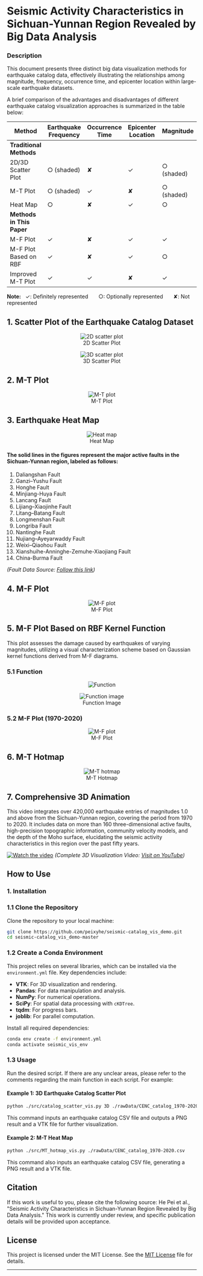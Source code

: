 # Seismic Activity Characteristics in Sichuan-Yunnan Region Revealed by Big Data Analysis

### Description
This document presents three distinct big data visualization methods for earthquake catalog data, effectively illustrating the relationships among magnitude, frequency, occurrence time, and epicenter location within large-scale earthquake datasets.

A brief comparison of the advantages and disadvantages of different earthquake catalog visualization approaches is summarized in the table below:

| Method                     | Earthquake Frequency | Occurrence Time | Epicenter Location | Magnitude       | Seismic Hazard  |
|----------------------------|----------------------|-----------------|--------------------|-----------------|-----------------|
| **Traditional Methods**     |                      |                 |                    |                 |                 |
| 2D/3D Scatter Plot          | ○ (shaded)           | ✘               | ✓                  | ○ (shaded)      | ✘               |
| M-T Plot                    | ○ (shaded)           | ✓               | ✘                  | ○ (shaded)      | ✘               |
| Heat Map                    | ○                    | ✘               | ✓                  | ○               | ✘               |
| **Methods in This Paper**   |                      |                 |                    |                 |                 |
| M-F Plot                    | ✓                    | ✘               | ✓                  | ✓               | ✘               |
| M-F Plot Based on RBF       | ✓                    | ✘               | ✓                  | ○               | ✓               |
| Improved M-T Plot           | ✓                    | ✓               | ✘                  | ✓               | ✘               |

**Note:** &nbsp; ✓: Definitely represented &nbsp;&nbsp;&nbsp;&nbsp;&nbsp; ○: Optionally represented &nbsp;&nbsp;&nbsp;&nbsp;&nbsp; ✘: Not represented

## 1. Scatter Plot of the Earthquake Catalog Dataset
<p align="center">
  <img src="pic/pic1_a.png" alt="2D scatter plot" /><br />
  2D Scatter Plot
</p>

<p align="center">
  <img src="pic/pic1_b.png" alt="3D scatter plot" /><br />
  3D Scatter Plot
</p>

## 2. M-T Plot
<p align="center">
  <img src="pic/pic1_c.png" alt="M-T plot" /><br />
  M-T Plot
</p>

## 3. Earthquake Heat Map
<p align="center">
  <img src="pic/pic1_d.png" alt="Heat map" /><br />
  Heat Map
</p>

#### The solid lines in the figures represent the major active faults in the Sichuan-Yunnan region, labeled as follows:
1. Daliangshan Fault
2. Ganzi–Yushu Fault
3. Honghe Fault
4. Minjiang-Huya Fault
5. Lancang Fault
6. Lijiang–Xiaojinhe Fault
7. Litang–Batang Fault
8. Longmenshan Fault
9. Longriba Fault
10. Nantinghe Fault
11. Nujiang–Ayeyarwaddy Fault
12. Weixi–Qiaohou Fault
13. Xianshuihe-Anninghe-Zemuhe-Xiaojiang Fault
14. China-Burma Fault

*(Fault Data Source: [Follow this link](http://www.cses.ac.cn/sjcp/ggmx/2024/609.shtml))*

## 4. M-F Plot
<p align="center">
  <img src="pic/pic3.png" alt="M-F plot" /><br />
  M-F Plot
</p>

## 5. M-F Plot Based on RBF Kernel Function
This plot assesses the damage caused by earthquakes of varying magnitudes, utilizing a visual characterization scheme based on Gaussian kernel functions derived from M-F diagrams.

### 5.1 Function
<p align="center">
  <img src="pic/func.png" alt="Function" /><br />
</p>

<p align="center">
  <img src="pic/pic2.png" alt="Function image" /><br />
  Function Image
</p>

### 5.2 M-F Plot (1970-2020)
<p align="center">
  <img src="pic/pic4.png" alt="M-F plot" /><br />
  M-F Plot
</p>

## 6. M-T Hotmap
<p align="center">
  <img src="pic/pic6.png" alt="M-T hotmap" /><br />
  M-T Hotmap
</p>

## 7. Comprehensive 3D Animation
This video integrates over 420,000 earthquake entries of magnitudes 1.0 and above from the Sichuan-Yunnan region, covering the period from 1970 to 2020. It includes data on more than 160 three-dimensional active faults, high-precision topographic information, community velocity models, and the depth of the Moho surface, elucidating the seismic activity characteristics in this region over the past fifty years.  

[![Watch the video](https://img.youtube.com/vi/QSehgiGvUxA/maxresdefault.jpg)](https://youtu.be/3_mQAKlumz4?si=m6luMTRibVXmUQL6)
*(Complete 3D Visualization Video: [Visit on YouTube](https://youtu.be/3_mQAKlumz4?si=m6luMTRibVXmUQL6))*

## How to Use
### 1. Installation

### 1.1 Clone the Repository
Clone the repository to your local machine:
```bash
git clone https://github.com/peixyhe/seismic-catalog_vis_demo.git
cd seismic-catalog_vis_demo-master
```

### 1.2 Create a Conda Environment
This project relies on several libraries, which can be installed via the `environment.yml` file. Key dependencies include:
- **VTK**: For 3D visualization and rendering.
- **Pandas**: For data manipulation and analysis.
- **NumPy**: For numerical operations.
- **SciPy**: For spatial data processing with `cKDTree`.
- **tqdm**: For progress bars.
- **joblib**: For parallel computation.

Install all required dependencies:
```bash
conda env create -f environment.yml
conda activate seismic_vis_env
```

### 1.3 Usage
Run the desired script. If there are any unclear areas, please refer to the comments regarding the main function in each script. For example:

#### Example 1: 3D Earthquake Catalog Scatter Plot
```bash
python ./src/catalog_scatter_vis.py 3D ./rawData/CENC_catalog_1970-2020.csv
```
This command inputs an earthquake catalog CSV file and outputs a PNG result and a VTK file for further visualization.

#### Example 2: M-T Heat Map
```bash
python ./src/MT_hotmap_vis.py ./rawData/CENC_catalog_1970-2020.csv
```
This command also inputs an earthquake catalog CSV file, generating a PNG result and a VTK file.

## Citation
If this work is useful to you, please cite the following source: He Pei et al., "Seismic Activity Characteristics in Sichuan-Yunnan Region Revealed by Big Data Analysis." This work is currently under review, and specific publication details will be provided upon acceptance.

## License
This project is licensed under the MIT License. See the [MIT License](LICENSE) file for details.

---

